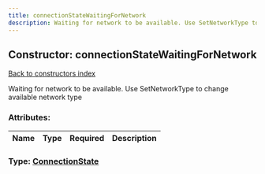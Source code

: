 ```yaml
---
title: connectionStateWaitingForNetwork
description: Waiting for network to be available. Use SetNetworkType to change available network type
---
```

## Constructor: connectionStateWaitingForNetwork  
[Back to constructors index](index.md)



Waiting for network to be available. Use SetNetworkType to change available network type

### Attributes:

| Name     |    Type       | Required | Description |
|----------|---------------|----------|-------------|



### Type: [ConnectionState](../types/ConnectionState.md)


